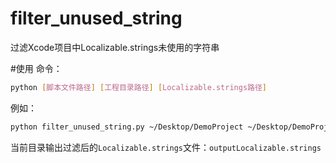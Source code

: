 # filter_unused_string
过滤Xcode项目中Localizable.strings未使用的字符串

#使用
命令：
```bash
python [脚本文件路径] [工程目录路径] [Localizable.strings路径]
```

例如： 
```bash
python filter_unused_string.py ~/Desktop/DemoProject ~/Desktop/DemoProject/Base.lproj/Localizable.strings
````

当前目录输出过滤后的`Localizable.strings`文件：`outputLocalizable.strings`
